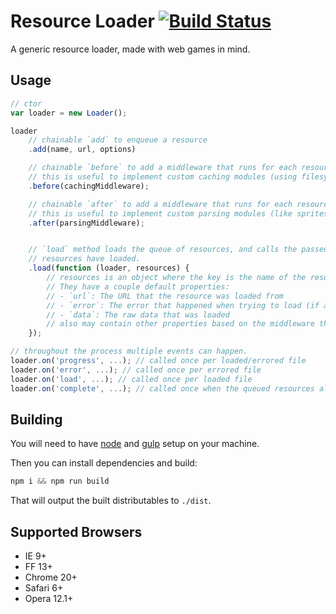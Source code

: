 # Resource Loader [![Build Status](https://travis-ci.org/englercj/resource-loader.svg?branch=master)](https://travis-ci.org/englercj/resource-loader)

A generic resource loader, made with web games in mind.

## Usage

```js
// ctor
var loader = new Loader();

loader
    // chainable `add` to enqueue a resource
    .add(name, url, options)

    // chainable `before` to add a middleware that runs for each resource, *before* loading a resource.
    // this is useful to implement custom caching modules (using filesystem, indexeddb, memory, etc).
    .before(cachingMiddleware);

    // chainable `after` to add a middleware that runs for each resource, *after* loading a resource.
    // this is useful to implement custom parsing modules (like spritesheet parsers, spine parser, etc).
    .after(parsingMiddleware);


    // `load` method loads the queue of resources, and calls the passed in callback called once all
    // resources have loaded.
    .load(function (loader, resources) {
        // resources is an object where the key is the name of the resource loaded and the value is the resource object.
        // They have a couple default properties:
        // - `url`: The URL that the resource was loaded from
        // - `error`: The error that happened when trying to load (if any)
        // - `data`: The raw data that was loaded
        // also may contain other properties based on the middleware that runs.
    });

// throughout the process multiple events can happen.
loader.on('progress', ...); // called once per loaded/errored file
loader.on('error', ...); // called once per errored file
loader.on('load', ...); // called once per loaded file
loader.on('complete', ...); // called once when the queued resources all load.
```

## Building

You will need to have [node][node] and [gulp][gulp] setup on your machine.

Then you can install dependencies and build:

```js
npm i && npm run build
```

That will output the built distributables to `./dist`.

[node]:       http://nodejs.org/
[gulp]:       http://gulpjs.com/

## Supported Browsers

- IE 9+
- FF 13+
- Chrome 20+
- Safari 6+
- Opera 12.1+
